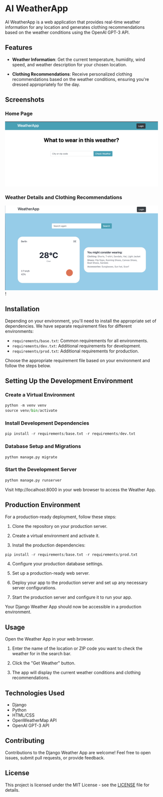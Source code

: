 # AI WeatherApp

AI WeatherApp is a web application that provides real-time weather information for any location and generates clothing recommendations based on the weather conditions using the OpenAI GPT-3 API.

## Features

- **Weather Information**: Get the current temperature, humidity, wind speed, and weather description for your chosen location.

- **Clothing Recommendations**: Receive personalized clothing recommendations based on the weather conditions, ensuring you're dressed appropriately for the day.

## Screenshots

### Home Page

![Home Page](images/screenshot_home.png)

### Weather Details and Clothing Recommendations

![screenshot_response.png](images%2Fscreenshot_response.png)!


## Installation

Depending on your environment, you'll need to install the appropriate set of dependencies. We have separate requirement files for different environments:

- `requirements/base.txt`: Common requirements for all environments.
- `requirements/dev.txt`: Additional requirements for development.
- `requirements/prod.txt`: Additional requirements for production.

Choose the appropriate requirement file based on your environment and follow the steps below.

## Setting Up the Development Environment

### Create a Virtual Environment

``` python
python -m venv venv
source venv/bin/activate
```

### Install Development Dependencies
``` python
pip install -r requirements/base.txt -r requirements/dev.txt
``` 

### Database Setup and Migrations
``` python
python manage.py migrate
``` 

### Start the Development Server

``` python
python manage.py runserver
``` 

Visit http://localhost:8000 in your web browser to access the Weather App.


## Production Environment
For a production-ready deployment, follow these steps:

1. Clone the repository on your production server.

2. Create a virtual environment and activate it.

3. Install the production dependencies:

```python
pip install -r requirements/base.txt -r requirements/prod.txt
```

4. Configure your production database settings.

5. Set up a production-ready web server.

6. Deploy your app to the production server and set up any necessary server configurations.

7. Start the production server and configure it to run your app.

Your Django Weather App should now be accessible in a production environment.

## Usage
Open the Weather App in your web browser.

1. Enter the name of the location or ZIP code you want to check the weather for in the search bar.

2. Click the "Get Weather" button.

3. The app will display the current weather conditions and clothing recommendations.


## Technologies Used
- Django
- Python
- HTML/CSS
- OpenWeatherMap API
- OpenAI GPT-3 API

## Contributing
Contributions to the Django Weather App are welcome! Feel free to open issues, submit pull requests, or provide feedback.

## License
This project is licensed under the MIT License - see the [LICENSE](LICENSE.txt) file for details.
